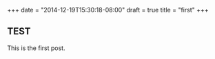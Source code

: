 +++
date = "2014-12-19T15:30:18-08:00"
draft = true
title = "first"
+++

## TEST

This is the first post.


